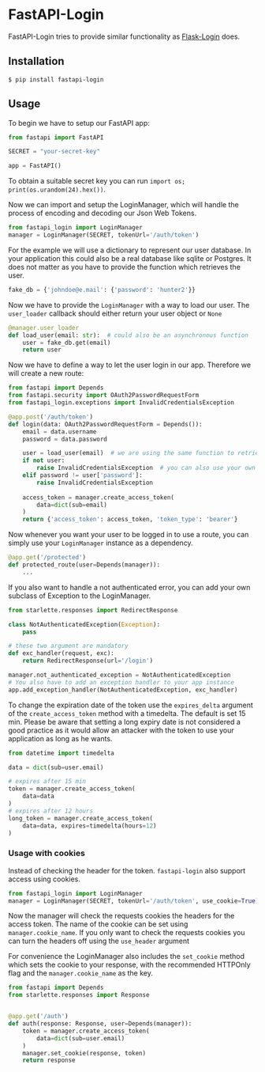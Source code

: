 # FastAPI-Login

FastAPI-Login tries to provide similar functionality as [Flask-Login](https://github.com/maxcountryman/flask-login) does.

## Installation

```shell script
$ pip install fastapi-login
```

## Usage

To begin we have to setup our FastAPI app:
````python
from fastapi import FastAPI

SECRET = "your-secret-key"

app = FastAPI()
````
To obtain a suitable secret key you can run ``import os; print(os.urandom(24).hex())``.

Now we can import and setup the LoginManager, which will handle the process of
encoding and decoding our Json Web Tokens.

````python
from fastapi_login import LoginManager
manager = LoginManager(SECRET, tokenUrl='/auth/token')
````
For the example we will use a dictionary to represent our user database. In your
application this could also be a real database like sqlite or Postgres. It does not
matter as you have to provide the function which retrieves the user.

````python
fake_db = {'johndoe@e.mail': {'password': 'hunter2'}}
````

Now we have to provide the ``LoginManager`` with a way to load our user. The 
`user_loader` callback should either return your user object or ``None``

````python
@manager.user_loader
def load_user(email: str):  # could also be an asynchronous function
    user = fake_db.get(email)
    return user
````

Now we have to define a way to let the user login in our app. Therefore we will create
a new route:

````python
from fastapi import Depends
from fastapi.security import OAuth2PasswordRequestForm
from fastapi_login.exceptions import InvalidCredentialsException

@app.post('/auth/token')
def login(data: OAuth2PasswordRequestForm = Depends()):
    email = data.username
    password = data.password

    user = load_user(email)  # we are using the same function to retrieve the user
    if not user:
        raise InvalidCredentialsException  # you can also use your own HTTPException
    elif password != user['password']:
        raise InvalidCredentialsException
    
    access_token = manager.create_access_token(
        data=dict(sub=email)
    )
    return {'access_token': access_token, 'token_type': 'bearer'}
````

Now whenever you want your user to be logged in to use a route, you can simply
use your ``LoginManager`` instance as a dependency.

````python
@app.get('/protected')
def protected_route(user=Depends(manager)):
    ...
````

If you also want to handle a not authenticated error, you can add your own subclass of Exception to the LoginManager.
````python
from starlette.responses import RedirectResponse

class NotAuthenticatedException(Exception):
    pass

# these two argument are mandatory
def exc_handler(request, exc):
    return RedirectResponse(url='/login')

manager.not_authenticated_exception = NotAuthenticatedException
# You also have to add an exception handler to your app instance
app.add_exception_handler(NotAuthenticatedException, exc_handler)
````

To change the expiration date of the token use the ``expires_delta`` argument of the `create_access_token` method 
with a timedelta. The default is set 15 min. Please be aware that setting a long expiry date is not considered a good practice
as it would allow an attacker with the token to use your application as long as he wants.

````python
from datetime import timedelta

data = dict(sub=user.email)

# expires after 15 min
token = manager.create_access_token(
    data=data
)
# expires after 12 hours
long_token = manager.create_access_token(
    data=data, expires=timedelta(hours=12)
)
````

### Usage with cookies
Instead of checking the header for the token. ``fastapi-login``  also support access using cookies.
````python
from fastapi_login import LoginManager
manager = LoginManager(SECRET, tokenUrl='/auth/token', use_cookie=True)
````
Now the manager will check the requests cookies the headers for the access token. The name of the cookie can be set using
 ``manager.cookie_name``.
If you only want to check the requests cookies you can turn the headers off using the ``use_header`` argument

For convenience the LoginManager also includes the ``set_cookie`` method which sets the cookie to your response,
with the recommended HTTPOnly flag and the ``manager.cookie_name`` as the key.
````python
from fastapi import Depends
from starlette.responses import Response


@app.get('/auth')
def auth(response: Response, user=Depends(manager)):
    token = manager.create_access_token(
        data=dict(sub=user.email)
    )
    manager.set_cookie(response, token)
    return response
    
````